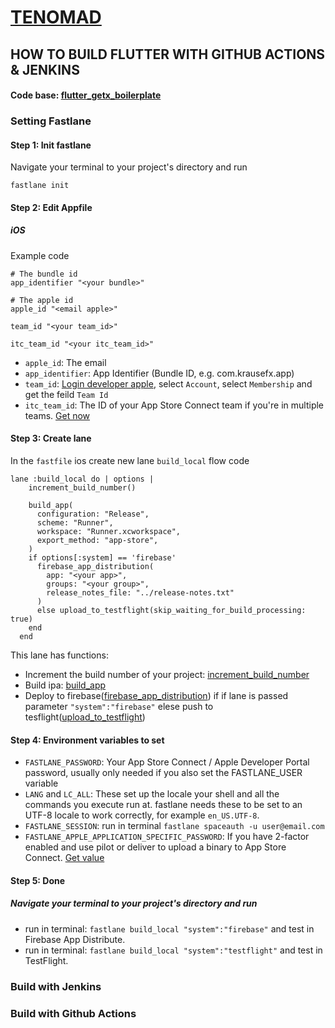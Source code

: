 # [TENOMAD](https://tenomad.com/)

## HOW TO BUILD FLUTTER WITH GITHUB ACTIONS & JENKINS

#### Code base: [flutter_getx_boilerplate](https://github.com/KevinZhang19870314/flutter_getx_boilerplate)

### Setting Fastlane

#### Step 1: Init fastlane
Navigate your terminal to your project's directory and run
```
fastlane init
```
#### Step 2: Edit Appfile
##### iOS
Example code
```
# The bundle id
app_identifier "<your bundle>"

# The apple id 
apple_id "<email apple>"

team_id "<your team_id>"

itc_team_id "<your itc_team_id>" 

```

- `apple_id`: The email 
- `app_identifier`: App Identifier (Bundle ID, e.g. com.krausefx.app)
- `team_id`: [Login developer apple](https://developer.apple.com), select `Account`, select `Membership` and get the feild `Team Id`
- `itc_team_id`: The ID of your App Store Connect team if you're in multiple teams. [Get now](https://stackoverflow.com/a/58424010/14539746)

#### Step 3: Create lane
In the `fastfile` ios create new lane `build_local` flow code
````
lane :build_local do | options |
    increment_build_number() 

    build_app(
      configuration: "Release",
      scheme: "Runner",
      workspace: "Runner.xcworkspace",
      export_method: "app-store",
    )
    if options[:system] == 'firebase' 
      firebase_app_distribution(
        app: "<your app>",
        groups: "<your group>",
        release_notes_file: "../release-notes.txt"
      )
      else upload_to_testflight(skip_waiting_for_build_processing: true)
    end
  end
````
This lane has functions:
- Increment the build number of your project: [increment_build_number](https://docs.fastlane.tools/actions/increment_build_number/)
- Build ipa: [build_app](http://docs.fastlane.tools/actions/build_app/#build_app)
- Deploy to firebase([firebase_app_distribution](https://firebase.google.com/docs/app-distribution/ios/distribute-fastlane)) if if lane is passed parameter `"system":"firebase"` elese push to tesflight([upload_to_testflight](http://docs.fastlane.tools/actions/upload_to_testflight/#upload_to_testflight))

#### Step 4: Environment variables to set
- `FASTLANE_PASSWORD`: Your App Store Connect / Apple Developer Portal password, usually only needed if you also set the FASTLANE_USER variable
- `LANG` and `LC_ALL`: These set up the locale your shell and all the commands you execute run at. fastlane needs these to be set to an UTF-8 locale to work correctly, for example `en_US.UTF-8`.
- `FASTLANE_SESSION`: run in terminal `fastlane spaceauth -u user@email.com`
- `FASTLANE_APPLE_APPLICATION_SPECIFIC_PASSWORD`: If you have 2-factor enabled and use pilot or deliver to upload a binary to App Store Connect. [Get value](https://medium.com/@derek_39555/tip-setting-up-fastlane-deployment-script-with-2-factor-authentication-for-fastlanes-spaceship-53457c871fa2)

#### Step 5: Done
##### Navigate your terminal to your project's directory and run
- run in terminal: `fastlane build_local "system":"firebase"` and test in Firebase App Distribute.
- run in terminal: `fastlane build_local "system":"testflight"` and test in TestFlight.

### Build with Jenkins
### Build with Github Actions


